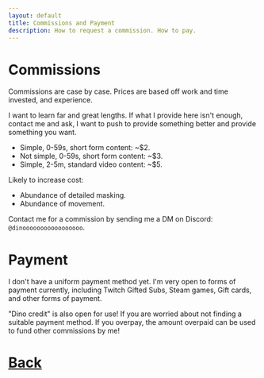 ```yaml
---
layout: default
title: Commissions and Payment
description: How to request a commission. How to pay.
---
```


# Commissions

Commissions are case by case. Prices are based off work and time invested, and experience.

I want to learn far and great lengths. If what I provide here isn't enough, contact me and ask, I want to push to provide something better and provide something you want.

- Simple, 0-59s, short form content: ~$2.
- Not simple, 0-59s, short form content: ~$3.
- Simple, 2-5m, standard video content: ~$5.

Likely to increase cost:

- Abundance of detailed masking.
- Abundance of movement.

Contact me for a commission by sending me a DM on Discord: `@dinooooooooooooooooo`.

# Payment

I don't have a uniform payment method yet. I'm very open to forms of payment currently, including Twitch Gifted Subs, Steam games, Gift cards, and other forms of payment. 

"Dino credit" is also open for use! If you are worried about not finding a suitable payment method. If you overpay, the amount overpaid can be used to fund other commissions by me! 

# [**Back**](./)